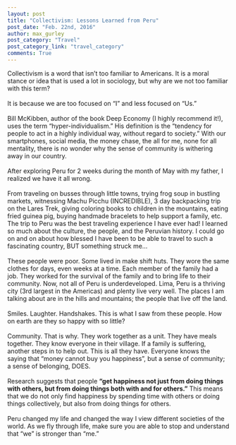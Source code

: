 ```yaml
---
layout: post
title: "Collectivism: Lessons Learned from Peru"
post_date: "Feb. 22nd, 2016"
author: max_gurley
post_category: "Travel"
post_category_link: "travel_category"
comments: True
---
```


Collectivism is a word that isn’t too familiar to Americans.  It is a moral stance or idea that is used a lot in sociology, but why are we not too familiar with this term?<!--endpreview-->
<br><br>
It is because we are too focused on “I” and less focused on “Us.”  
<br>
Bill McKibben, author of the book Deep Economy (I highly recommend it!), uses the term “hyper-individualism.” His definition is the “tendency for people to act in a highly individual way, without regard to society.”  With our smartphones, social media, the money chase, the all for me, none for all mentality, there is no wonder why the sense of community is withering away in our country.
<br><br>
After exploring Peru for 2 weeks during the month of May with my father, I realized we have it all wrong.
<br><br>
From traveling on busses through little towns, trying frog soup in bustling markets, witnessing Machu Picchu (INCREDIBLE), 3 day backpacking trip on the Lares Trek, giving coloring books to children in the mountains, eating fried guinea pig, buying handmade bracelets to help support a family, etc. The trip to Peru was the best traveling experience I have ever had! I learned so much about the culture, the people, and the Peruvian history.  I could go on and on about how blessed I have been to be able to travel to such a fascinating country, BUT something struck me…
<br><br>
These people were poor. Some lived in make shift huts. They wore the same clothes for days, even weeks at a time. Each member of the family had a job. They worked for the survival of the family and to bring life to their community. Now, not all of Peru is underdeveloped. Lima, Peru is a thriving city (3rd largest in the Americas) and plenty live very well. The places I am talking about are in the hills and mountains; the people that live off the land.
<br><br>
Smiles. Laughter. Handshakes.  This is what I saw from these people. How on earth are they so happy with so little?
<br><br>
Community. That is why. They work together as a unit. They have meals together. They know everyone in their village. If a family is suffering, another steps in to help out. This is all they have.  Everyone knows the saying that “money cannot buy you happiness”, but a sense of community; a sense of belonging, DOES. 
<br><br>
Research suggests that people <b>“get happiness not just from doing things with others, but from doing things both with and for others.”</b> This means that we do not only find happiness by spending time with others or doing things collectively, but also from doing things for others.
<br><br>
Peru changed my life and changed the way I view different societies of the world.  As we fly through life, make sure you are able to stop and understand that “we” is stronger than “me.”
